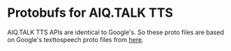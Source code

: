 # Protobufs for AIQ.TALK TTS

AIQ.TALK TTS APIs are identical to Google's. So these proto files are based on Google's texttospeech proto files from [here](https://github.com/googleapis/googleapis/blob/73d16795ddc12b45a2ba0204e8772420fe57b4cb/google/cloud/texttospeech/v1/cloud_tts.proto).
